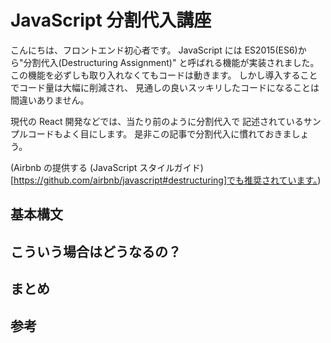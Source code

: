 # JavaScript 分割代入講座

こんにちは、フロントエンド初心者です。
JavaScript には ES2015(ES6)から"分割代入(Destructuring Assignment)"
と呼ばれる機能が実装されました。
この機能を必ずしも取り入れなくてもコードは動きます。
しかし導入することでコード量は大幅に削減され、
見通しの良いスッキリしたコードになることは間違いありません。

現代の React 開発などでは、当たり前のように分割代入で
記述されているサンプルコードもよく目にします。
是非この記事で分割代入に慣れておきましょう。

(Airbnb の提供する (JavaScript スタイルガイド)[https://github.com/airbnb/javascript#destructuring]でも推奨されています。)

## 基本構文

## こういう場合はどうなるの？

## まとめ

## 参考
